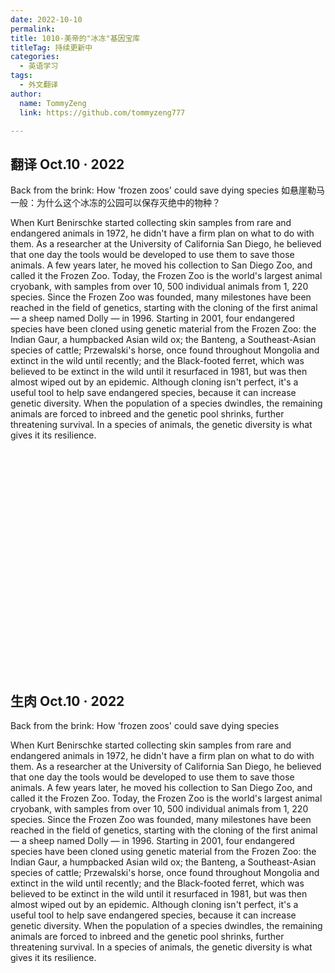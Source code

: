 ```yaml
---
date: 2022-10-10
permalink: 
title: 1010-美帝的"冰冻"基因宝库
titleTag: 持续更新中
categories: 
  - 英语学习
tags: 
  - 外文翻译
author: 
  name: TommyZeng
  link: https://github.com/tommyzeng777

---
```


## 翻译 Oct.10 · 2022

Back from the brink: How 'frozen zoos' could save dying species
如悬崖勒马一般：为什么这个冰冻的公园可以保存灭绝中的物种？

<!-- more -->

When Kurt Benirschke started collecting skin samples from rare and endangered animals in 1972, he didn't have a firm plan on what to do with them. As a researcher at the University of California San Diego, he believed that one day the tools would be developed to use them to save those animals.
A few years later, he moved his collection to San Diego Zoo, and called it the Frozen Zoo. Today, the Frozen Zoo is the world's largest animal cryobank, with samples from over 10, 500 individual animals from 1, 220 species.
Since the Frozen Zoo was founded, many milestones have been reached in the field of genetics, starting with the cloning of the first animal — a sheep named Dolly — in 1996.
Starting in 2001, four endangered species have been cloned using genetic material from the Frozen Zoo: the Indian Gaur, a humpbacked Asian wild ox; the Banteng, a Southeast-Asian species of cattle; Przewalski's horse, once found throughout Mongolia and extinct in the wild until recently; and the Black-footed ferret, which was believed to be extinct in the wild until it resurfaced in 1981, but was then almost wiped out by an epidemic.
Although cloning isn't perfect, it's a useful tool to help save endangered species, because it can increase genetic diversity. When the population of a species dwindles, the remaining animals are forced to inbreed and the genetic pool shrinks, further threatening survival. In a species of animals, the genetic diversity is what gives it its resilience.

<br><br><br><br><br><br><br><br><br><br><br><br><br><br><br><br><br><br><br><br><br>


## 生肉 Oct.10 · 2022

Back from the brink: How 'frozen zoos' could save dying species

When Kurt Benirschke started collecting skin samples from rare and endangered animals in 1972, he didn't have a firm plan on what to do with them. As a researcher at the University of California San Diego, he believed that one day the tools would be developed to use them to save those animals.
A few years later, he moved his collection to San Diego Zoo, and called it the Frozen Zoo. Today, the Frozen Zoo is the world's largest animal cryobank, with samples from over 10, 500 individual animals from 1, 220 species.
Since the Frozen Zoo was founded, many milestones have been reached in the field of genetics, starting with the cloning of the first animal — a sheep named Dolly — in 1996.
Starting in 2001, four endangered species have been cloned using genetic material from the Frozen Zoo: the Indian Gaur, a humpbacked Asian wild ox; the Banteng, a Southeast-Asian species of cattle; Przewalski's horse, once found throughout Mongolia and extinct in the wild until recently; and the Black-footed ferret, which was believed to be extinct in the wild until it resurfaced in 1981, but was then almost wiped out by an epidemic.
Although cloning isn't perfect, it's a useful tool to help save endangered species, because it can increase genetic diversity. When the population of a species dwindles, the remaining animals are forced to inbreed and the genetic pool shrinks, further threatening survival. In a species of animals, the genetic diversity is what gives it its resilience.

